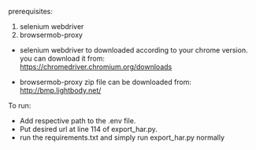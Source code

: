 prerequisites:

1. selenium webdriver
2. browsermob-proxy

- selenium webdriver to downloaded according to your chrome version. 
you can download it from:
    https://chromedriver.chromium.org/downloads

- browsermob-proxy zip file can be downloaded from:
    http://bmp.lightbody.net/

To run:

- Add respective path to the .env file.
- Put desired url at line 114 of export_har.py.
- run the requirements.txt and simply run export_har.py normally